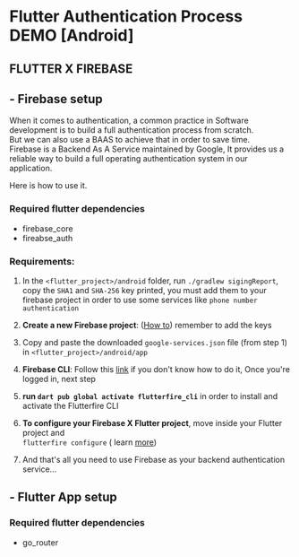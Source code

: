 # Flutter Authentication Process DEMO [Android]

## FLUTTER X FIREBASE

## - Firebase setup

When it comes to authentication, a common practice in Software development is to build a full authentication process
from scratch.<br/>
But we can also use a BAAS to achieve that in order to save time.<br/>
Firebase is a Backend As A Service maintained by Google, It provides us a reliable way to build a full operating
authentication system in our application.<br/>

Here is how to use it.

### Required flutter dependencies

- firebase_core
- fireabse_auth

### Requirements:

1. In the `<flutter_project>/android` folder, run `./gradlew sigingReport`, copy the `SHA1` and `SHA-256` key printed, you must add them to your firebase project in order to use some services like `phone number authentication`


2. **Create a new Firebase project**: ([How to](https://cloud.google.com/firestore/docs/client/get-firebase?hl=fr)) remember to add the keys


3. Copy and paste the downloaded `google-services.json` file (from step 1) in `<flutter_project>/android/app`


4. **Firebase CLI**: Follow this [link](https://firebase.google.com/docs/cli?hl=fr#mac-linux-npm) if you don't know how to
   do it, Once you're logged in, next step


5. **run `dart pub global activate flutterfire_cli`**  in order to install and activate the Flutterfire CLI


6. **To configure your Firebase X Flutter project**, move inside your Flutter project and <br/>
   `flutterfire configure` (
   learn [more](https://firebase.google.com/docs/flutter/setup?hl=fr&platform=ios#configure-firebase))


7. And that's all you need to use Firebase as your backend authentication service...

## - Flutter App setup

### Required flutter dependencies
- go_router
